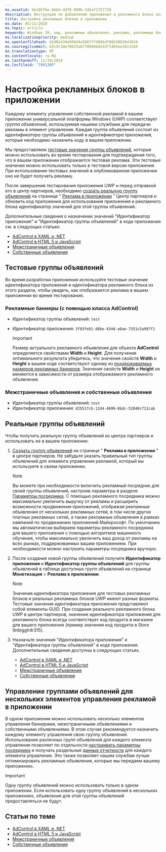 ```yaml
---
ms.assetid: bb105fbe-bbbd-4d78-899b-345af2757720
description: Инструкции по добавлению приложения и рекламного блока значения идентификатора из центра партнеров в ваше приложение перед отправкой приложения в магазине.
title: Настройка рекламных блоков в приложении
ms.date: 05/11/2018
ms.topic: article
keywords: Windows 10, uwp, рекламные объявления, реклама, рекламные блоки, тестирование
ms.localizationpriority: medium
ms.openlocfilehash: b2d01434e508d4a5067ffd66bdf86b3083b43016
ms.sourcegitcommit: b5c9c18e70625ab770946b8243f3465ee1013184
ms.translationtype: MT
ms.contentlocale: ru-RU
ms.lasthandoff: 11/29/2018
ms.locfileid: "7991385"
---
```

# <a name="set-up-ad-units-in-your-app"></a>Настройка рекламных блоков в приложении

Каждому элементу управления собственной рекламой в вашем приложении универсальной платформы Windows (UWP) соответствует *группа объявлений*, используемая нашими службами для передачи рекламы в элемент управления. Каждая группа объявлений состоит из *идентификатора группы объявлений* и *идентификатора приложения*, которые необходимо назначить коду в вашем приложении.

Мы предоставляем [тестовые значения группы объявлений](#test-ad-units), которые можно использовать во время тестирования для подтверждения того, что в вашем приложении отображается тестовая реклама. Эти тестовые значения можно использовать только в тестовой версии приложения. При использовании тестовых значений в опубликованном приложении оно не будет получать рекламу.

После завершения тестирования приложения UWP и перед отправкой его в центр партнеров, необходимо [создать реальную группу объявлений](#live-ad-units) на странице " [Реклама в приложении](../publish/in-app-ads.md) " Центр партнеров и обновить код приложения для использования приложения и рекламного блока идентификатор значений для этой группы объявлений.

Дополнительные сведения о назначении значений "Идентификатор приложения" и "Идентификатор группы объявлений" в коде приложения см. в следующих статьях:
* [AdControl в XAML и .NET](adcontrol-in-xaml-and--net.md)
* [AdControl в HTML 5 и JavaScript](adcontrol-in-html-5-and-javascript.md)
* [Межстраничные объявления](../monetize/interstitial-ads.md)
* [Собственные объявления](../monetize/native-ads.md)

<span id="test-ad-units" />

## <a name="test-ad-units"></a>Тестовые группы объявлений

Во время разработки приложения используйте тестовые значения идентификатора приложения и идентификатора рекламного блока из этого раздела, чтобы увидеть, как отображается реклама в вашем приложении во время тестирования.

### <a name="banner-ads-using-the-adcontrol-class"></a>Рекламные баннеры (с помощью класса AdControl)

* Идентификатор группы объявлений: ```test```
* Идентификатор приложения:  ```3f83fe91-d6be-434d-a0ae-7351c5a997f1```

    > [!IMPORTANT]
    > Размер актуального рекламного объявления для объекта **AdControl** определяется свойствами **Width** и **Height**. Для получения оптимального результата убедитесь, что значения свойств **Width** и **Height** в вашем коде соответствуют одному из [поддерживаемых размеров рекламных баннеров](supported-ad-sizes-for-banner-ads.md). Значения свойств **Width** и **Height** не меняются в зависимости от размера отображаемого рекламного объявления.

### <a name="interstitial-ads-and-native-ads"></a>Межстраничные объявления и собственные объявления

* Идентификатор группы объявлений: ```test```
* Идентификатор приложения:  ```d25517cb-12d4-4699-8bdc-52040c712cab```

<span id="live-ad-units" />

## <a name="live-ad-units"></a>Реальные группы объявлений

Чтобы получить реальную группу объявлений из центра партнеров и использовать ее в вашем приложении:

1.  [Создать группу объявлений](../publish/in-app-ads.md#create-ad-unit) на странице " **Реклама в приложении** " в центре партнеров. Не забудьте указать правильный тип группы объявлений для элемента управления рекламой, который вы используете в своем приложении.
    > [!NOTE]
    > Вы можете при необходимости включить рекламный посредник для своей группы объявлений, настроив параметры в разделе [Параметры посредника](../publish/in-app-ads.md#mediation). С помощью рекламного посредника можно максимально увеличить выручку от рекламы и расширить возможности продвижения приложений, отображая рекламные объявления от нескольких рекламных сетей, в том числе других платных рекламных сетей, а также рекламные объявления в рамках кампаний по продвижению приложений Майкрософт. По умолчанию мы автоматически выбираем параметры рекламного посредника для вашего приложения с помощью алгоритмов машинного обучения, чтобы максимально увеличить ваш доход от рекламы на всех рынках, поддерживаемых вашим приложением. При необходимости можно настроить параметры посредника вручную.

2.  После создания новой группы объявлений получите **Идентификатор приложения** и **Идентификатор группы объявлений** для группы объявлений в таблице доступных групп объявлений на странице **Монетизация** &gt; **Реклама в приложении**.
    > [!NOTE]
    > Значения идентификатора приложения для тестовых рекламных блоков и реальных рекламных блоков UWP имеют разные форматы. Тестовые значения идентификатора приложения представляют собой элементы GUID. При создании реального рекламного блока UWP в центре партнеров, значение идентификатора приложения для рекламного блока всегда соответствует код продукта в магазине для вашего приложения (пример значения код продукта в Store 9nblggh4r315).

3.  Назначьте значения "Идентификатора приложения" и "Идентификатора группы объявлений" в коде приложения. Дополнительные сведения доступны в следующих статьях.
    * [AdControl в XAML и .NET](adcontrol-in-xaml-and--net.md)
    * [AdControl в HTML 5 и JavaScript](adcontrol-in-html-5-and-javascript.md)
    * [Межстраничные объявления](../monetize/interstitial-ads.md)
    * [Собственные объявления](../monetize/native-ads.md)

<span id="manage" />

## <a name="manage-ad-units-for-multiple-ad-controls-in-your-app"></a>Управление группами объявлений для нескольких элементов управления рекламой в приложении

В одном приложении можно использовать несколько элементов управления баннерами, межстраничными объявлениями и собственными объявлениями. В этом случае рекомендуется назначить каждому элементу управления свою группу объявлений. Использование различных групп объявлений для каждого элемента управления позволяет по отдельности [настраивать параметры посредника](../publish/in-app-ads.md#mediation) и получать раздельные [данные отчетности](../publish/advertising-performance-report.md) для каждого элемента управления. Это также позволяет нашим службам лучше оптимизировать рекламные объявления, которые мы передаем вашему приложению.

> [!IMPORTANT]
> Одну группу объявлений можно использовать только в одном приложении. Если использовать одну группу объявлений в нескольких приложениях, объявления для этой группы объявлений предоставляться не будут.

## <a name="related-topics"></a>Статьи по теме

* [AdControl в XAML и .NET](adcontrol-in-xaml-and--net.md)
* [AdControl в HTML 5 и JavaScript](adcontrol-in-html-5-and-javascript.md)
* [Межстраничные объявления](interstitial-ads.md)
* [Собственные объявления](native-ads.md)


 

 
